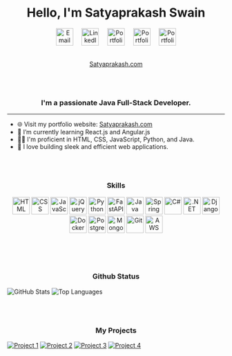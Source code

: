 
<div align="center">
  <h1>Hello, I'm Satyaprakash Swain</h1>
</div>

<div align="center">
  <a href="mailto:satyaprakashswain1998@gmail.com"><img src="https://static.vecteezy.com/system/resources/thumbnails/020/964/377/small_2x/gmail-mail-icon-for-web-design-free-png.png" alt="Email" style="width:40px;" title="Email"></a>&nbsp;&nbsp;&nbsp;&nbsp;
  <a href="https://www.linkedin.com/in/satyaprakash-swain-26301921b/"><img src="https://upload.wikimedia.org/wikipedia/commons/thumb/c/ca/LinkedIn_logo_initials.png/640px-LinkedIn_logo_initials.png" alt="LinkedIn" title="LinkedIn" style="width:40px"></a>&nbsp;&nbsp;&nbsp;&nbsp;
  <a href="https://www.instagram.com/chiku_satya_31/"><img src="https://upload.wikimedia.org/wikipedia/commons/thumb/e/e7/Instagram_logo_2016.svg/2048px-Instagram_logo_2016.svg.png" alt="Portfolio" title="Portfolio" style="width:40px"></a>&nbsp;&nbsp;&nbsp;&nbsp;
  <a href="https://www.facebook.com/chiku.chiku.3114935/"><img src="https://upload.wikimedia.org/wikipedia/commons/thumb/0/05/Facebook_Logo_%282019%29.png/1024px-Facebook_Logo_%282019%29.png" alt="Portfolio" title="Portfolio" style="width:40px"></a>&nbsp;&nbsp;&nbsp;&nbsp;
  <a href="https://x.com/Satya831093"><img src="https://upload.wikimedia.org/wikipedia/commons/5/57/X_logo_2023_%28white%29.png" alt="Portfolio" title="Portfolio" style="width:40px"></a>
</div><br>
<div align="center">  
  
  [Satyaprakash.com](https://satyaprakash.com)
</div>
<br><br>

<div align="center">
  <h3>I'm a passionate Java Full-Stack Developer.</h3>
</div>

---


- 🌐 Visit my portfolio website: [Satyaprakash.com](https://Satyaprakash.com)
- 🌱 I’m currently learning React.js and Angular.js
- 👨‍💻 I'm proficient in HTML, CSS, JavaScript, Python, and Java.
- 🚀 I love building sleek and efficient web applications.


<br><br>
<div align="center">
  <h3>Skills</h3>
</div>
<!-- Skill Badges -->
<div align="center">
  <img src="https://img.shields.io/badge/HTML-E34F26?style=for-the-badge&logo=html5&logoColor=white" alt="HTML" title="HTML" style="height: 40px;">
  <img src="https://img.shields.io/badge/CSS-1572B6?style=for-the-badge&logo=css3&logoColor=white" alt="CSS" title="CSS" style="height: 40px;">
  <img src="https://img.shields.io/badge/JavaScript-F7DF1E?style=for-the-badge&logo=javascript&logoColor=black" alt="JavaScript" title="JavaScript" style="height: 40px;">
  <img src="https://img.shields.io/badge/jQuery-0769AD?style=for-the-badge&logo=jquery&logoColor=white" alt="jQuery" title="jQuery" style="height: 40px;">
  <img src="https://img.shields.io/badge/Python-3776AB?style=for-the-badge&logo=python&logoColor=white" alt="Python" title="Python" style="height: 40px;">
  <img src="https://img.shields.io/badge/FastAPI-009688?style=for-the-badge&logo=fastapi&logoColor=white" alt="FastAPI" title="FastAPI" style="height: 40px;">
  <img src="https://img.shields.io/badge/Java-007396?style=for-the-badge&logo=java&logoColor=white" alt="Java" title="Java" style="height: 40px;">
  <img src="https://img.shields.io/badge/Spring_Boot-6DB33F?style=for-the-badge&logo=spring-boot&logoColor=white" alt="Spring Boot" title="Spring Boot" style="height: 40px;">
  <img src="https://img.shields.io/badge/C%23-239120?style=for-the-badge&logo=c-sharp&logoColor=white" alt="C#" title="C#" style="height: 40px;">
  <img src="https://img.shields.io/badge/ASP.NET-512BD4?style=for-the-badge&logo=.net&logoColor=white" alt=".NET" title=".NET" style="height: 40px;">
  <img src="https://img.shields.io/badge/Django-092E20?style=for-the-badge&logo=django&logoColor=white" alt="Django" title="Django" style="height: 40px;">
  <img src="https://img.shields.io/badge/Docker-2496ED?style=for-the-badge&logo=docker&logoColor=white" alt="Docker" title="Docker" style="height: 40px;">
  <img src="https://img.shields.io/badge/PostgreSQL-336791?style=for-the-badge&logo=postgresql&logoColor=white" alt="PostgreSQL" title="PostgreSQL" style="height: 40px;">
  <img src="https://img.shields.io/badge/MongoDB-47A248?style=for-the-badge&logo=mongodb&logoColor=white" alt="MongoDB" title="MongoDB" style="height: 40px;">
  <img src="https://img.shields.io/badge/Git-F05032?style=for-the-badge&logo=git&logoColor=white" alt="Git" title="Git" style="height: 40px;">
  <img src="https://img.shields.io/badge/AWS-232F3E?style=for-the-badge&logo=amazon-aws&logoColor=white" alt="AWS" title="AWS" style="height: 40px;">
</div>



<br><br><br>


<div align="center">
  <h3>Github Status</h3>
</div>

 ![GitHub Stats](https://github-readme-stats.vercel.app/api?username=SATYAPRAKASHSWAIN&show_icons=true&theme=radical)  ![Top Languages](https://github-readme-stats.vercel.app/api/top-langs/?username=SATYAPRAKASHSWAIN&theme=radical) 

<br><br>
<div align="center">
  <h3>My Projects</h3>
</div>

[![Project 1](https://github-readme-stats.vercel.app/api/pin/?username=SATYAPRAKASHSWAIN&repo=DIGITAL-CLOCK&theme=radical)](https://github.com/SATYAPRAKASHSWAIN/DigitalLock.git)
[![Project 2](https://github-readme-stats.vercel.app/api/pin/?username=SATYAPRAKASHSWAIN&repo=.BLOG&theme=radical)](https://github.com/SATYAPRAKASHSWAIN/TodoList.git)
[![Project 3](https://github-readme-stats.vercel.app/api/pin/?username=SATYAPRAKASHSWAIN&repo=ASIDE-SIMILAR-GAME&theme=radical)](https://github.com/SATYAPRAKASHSWAIN/weather.git)
[![Project 4](https://github-readme-stats.vercel.app/api/pin/?username=SATYAPRAKASHSWAIN&repo=APP-DOWNLOAD-TASK&theme=radical)](https://github.com/SATYAPRAKASHSWAIN/user.git)
